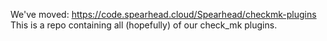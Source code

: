 We've moved: https://code.spearhead.cloud/Spearhead/checkmk-plugins
This is a repo containing all (hopefully) of our check_mk plugins. 

